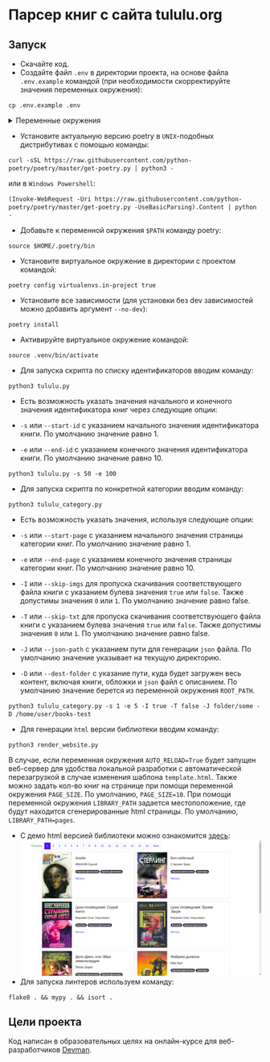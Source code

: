# Парсер книг с сайта tululu.org

## Запуск

- Скачайте код.
- Cоздайте файл `.env` в директории проекта, на основе файла `.env.example` командой 
(при необходимости скорректируйте значения переменных окружения):
```
cp .env.example .env
```
<details>
  <summary>Переменные окружения</summary>
  <pre>
    ROOT_PATH=downloads
    IMG_PATH=images
    BOOK_PATH=books
    SITE_URL_ROOT=https://tululu.org
    SITE_URI_TXT=txt.php
    DESCRIPTION_FILE=books.json
    CATEGORY_NAME=l55
    TIMEOUT=10
    RETRY_COUNT=5
    STATUS_FORCE_LIST=429,500,502,503,504
    ALLOWED_METHODS=HEAD,GET,OPTIONS
    AUTO_RELOAD=False
    PAGE_SIZE=10
    LIBRARY_PATH=pages
  </pre>
</details>

- Установите актуальную версию poetry в `UNIX`-подобных дистрибутивах с помощью команды:
```
curl -sSL https://raw.githubusercontent.com/python-poetry/poetry/master/get-poetry.py | python3 -
```
или в `Windows Powershell`:
```
(Invoke-WebRequest -Uri https://raw.githubusercontent.com/python-poetry/poetry/master/get-poetry.py -UseBasicParsing).Content | python -
```
- Добавьте к переменной окружения `$PATH` команду poetry:
```
source $HOME/.poetry/bin
```
- Установите виртуальное окружение в директории с проектом командой:
```
poetry config virtualenvs.in-project true
```
- Установите все зависимости (для установки без dev зависимостей можно добавить аргумент `--no-dev`):
```
poetry install
```
- Активируйте виртуальное окружение командой: 
```
source .venv/bin/activate
```
- Для запуска скрипта по списку идентификаторов вводим команду:
```
python3 tululu.py
```
- Есть возможность указать значения начального и конечного значения идентификатора книг через следующие опции:

- `-s` или `--start-id` c указанием начального значения идентификатора книги. По умолчанию значение равно 1.
- `-e` или `--end-id` c указанием конечного значения идентификатора книги. По умолчанию значение равно 10.
```
python3 tululu.py -s 50 -e 100
```
- Для запуска скрипта по конкретной категории вводим команду:
```
python3 tululu_category.py
```
- Есть возможность указать значения, используя следующие опции:

- `-s` или `--start-page` c указанием начального значения страницы категории книг. По умолчанию значение равно 1.
- `-e` или `--end-page` c указанием конечного значения страницы категории книг. По умолчанию значение равно 10.
- `-I` или `--skip-imgs` для пропуска скачивания соответствующего файла книги с указанием булева значения `true` или `false`. Также допустимы значения `0` или `1`. По умолчанию значение равно false. 
- `-T` или `--skip-txt` для пропуска скачивания соответствующего файла книги с указанием булева значения `true` или `false`. Также допустимы значения `0` или `1`. По умолчанию значение равно false.
- `-J` или `--json-path` с указанием пути для генерации `json` файла. По умолчанию значение указывает на текущую директорию. 
- `-D` или `--dest-folder` с указание пути, куда будет загружен весь контент, включая книги, обложки и `json` файл с описанием. По умолчанию значение берется из переменной окружения `ROOT_PATH`.
```
python3 tululu_category.py -s 1 -e 5 -I true -T false -J folder/some -D /home/user/books-test
```
- Для генерации `html` версии библиотеки вводим команду:
```
python3 render_website.py
```
В случае, если переменная окружения `AUTO_RELOAD=True` будет запущен веб-сервер для удобства локальной разработки с автоматической перезагрузкой в случае изменения шаблона `template.html`.
Также можно задать кол-во книг на странице при помощи переменной окружения `PAGE_SIZE`. По умолчанию, `PAGE_SIZE=10`.
При помощи переменной окружения `LIBRARY_PATH` задается местоположение, где будут находится сгенерированные html страницы. По умолчанию, `LIBRARY_PATH=pages`.

- С демо html версией библиотеки можно ознакомится [здесь]():  
![Screenshot](screenshot.png)
- Для запуска линтеров используем команду:
```
flake8 . && mypy . && isort .
```


## Цели проекта
Код написан в образовательных целях на онлайн-курсе для веб-разработчиков [Devman](https://dvmn.org).

